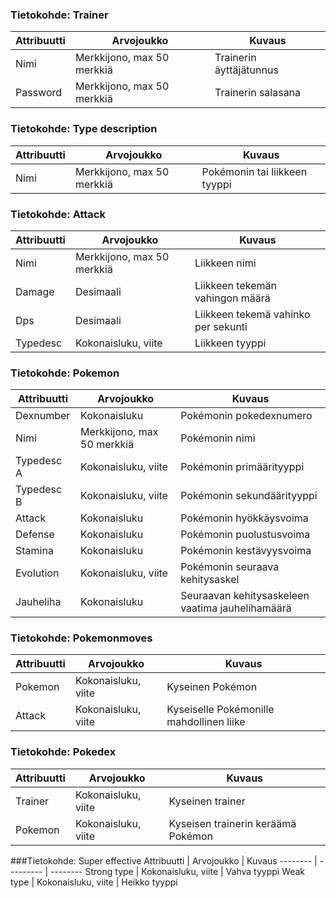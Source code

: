 ### Tietokohde: Trainer
Attribuutti | Arvojoukko | Kuvaus
-------- | ------ | ------
Nimi | Merkkijono, max 50 merkkiä | Trainerin äyttäjätunnus
Password | Merkkijono, max 50 merkkiä | Trainerin salasana

### Tietokohde: Type description
Attribuutti | Arvojoukko | Kuvaus
------ | ------- | ------- 
Nimi | Merkkijono, max 50 merkkiä | Pokémonin tai liikkeen tyyppi

### Tietokohde: Attack
Attribuutti | Arvojoukko | Kuvaus
------ | ------ | ------
Nimi | Merkkijono, max 50 merkkiä | Liikkeen nimi
Damage | Desimaali | Liikkeen tekemän vahingon määrä
Dps | Desimaali | Liikkeen tekemä vahinko per sekunti
Typedesc | Kokonaisluku, viite | Liikkeen tyyppi

### Tietokohde: Pokemon
Attribuutti | Arvojoukko | Kuvaus
------| ---------| -------
Dexnumber | Kokonaisluku | Pokémonin pokedexnumero
Nimi | Merkkijono, max 50 merkkiä | Pokémonin nimi
Typedesc A | Kokonaisluku, viite | Pokémonin primäärityyppi
Typedesc B | Kokonaisluku, viite | Pokémonin sekundäärityyppi
Attack | Kokonaisluku | Pokémonin hyökkäysvoima
Defense | Kokonaisluku | Pokémonin puolustusvoima
Stamina | Kokonaisluku | Pokémonin kestävyysvoima
Evolution | Kokonaisluku, viite | Pokémonin seuraava kehitysaskel
Jauheliha | Kokonaisluku | Seuraavan kehitysaskeleen vaatima jauhelihamäärä

### Tietokohde: Pokemonmoves
Attribuutti | Arvojoukko | Kuvaus
--------- | -------- | ---------
Pokemon | Kokonaisluku, viite | Kyseinen Pokémon
Attack | Kokonaisluku, viite | Kyseiselle Pokémonille mahdollinen liike

### Tietokohde: Pokedex
Attribuutti | Arvojoukko | Kuvaus
------ | ------ | ------
Trainer | Kokonaisluku, viite | Kyseinen trainer
Pokemon | Kokonaisluku, viite | Kyseisen trainerin keräämä Pokémon

###Tietokohde: Super effective
Attribuutti | Arvojoukko | Kuvaus
-------- | --------- | --------
Strong type | Kokonaisluku, viite | Vahva tyyppi
Weak type | Kokonaisluku, viite | Heikko tyyppi
